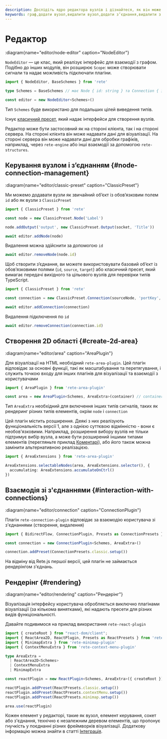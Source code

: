 ```yaml
---
description: Дослідіть ядро редактора вузлів і дізнайтеся, як він може полегшити керування графами, зокрема додавання та видалення вузлів і з’єднань. Крім того, дізнайтеся, як візуалізувати редактор і ініціалізувати взаємодію з підключеннями
keywords: граф,додати вузол,видалити вузол,додати з’єднання,видалити з’єднання,візуалізувати
---
```


# Редактор

:diagram{name="editor/node-editor" caption="NodeEditor"}

`NodeEditor` — це клас, який реалізує інтерфейс для взаємодії з графом. Подібно до інших модулів, він розширює `Scope`: може створювати сигнали та надає можливість підключати плагіни.

```ts
import { NodeEditor, BaseSchemes } from 'rete'

type Schemes = BaseSchemes // має Node { id: string } та Connection { id: string, source: string, target: string }

const editor = new NodeEditor<Schemes>()
```

Тип `Schemes` буде використано для подальших цілей виведення типів.

Існує [класичний пресет](/uk/docs/concepts/presets#data-structures), який надає інтерфейси для створення вузлів.

Редактор може бути застосовний як на стороні клієнта, так і на стороні сервера. На стороні клієнта він може надавати дані для візуалізації. На стороні сервера він може надавати дані для обробки графіків, наприклад, через `rete-engine` або інші взаємодії за допомогою `rete-structures`.

## Керування вузлом і з’єднанням {#node-connection-management}

:diagram{name="editor/classic-preset" caption="ClassicPreset"}

Ми можемо додавати вузли як звичайний об’єкт із обов’язковим полем `id` або як вузли з `ClassicPreset`

```ts
import { ClassicPreset } from 'rete'

const node = new ClassicPreset.Node('Label')

node.addOutput('output', new ClassicPreset.Output(socket, 'Title'))

await editor.addNode(node)
```

Видалення можна здійснити за допомогою `id`

```ts
await editor.removeNode(node.id)
```

Щоб створити з’єднання, ви можете використовувати базовий об’єкт із обов’язковими полями (`id`, `source`, `target`) або класичний пресет, який вимагає передачі вихідного та цільового вузлів для перевірки типів TypeScript.

```ts
import { ClassicPreset } from 'rete'

const connection = new ClassicPreset.Connection(sourceNode, 'portKey', targetNode, 'portKey')

await editor.addConnection(connection)
```

Видалення підключення по `id`

```ts
await editor.removeConnection(connection.id)
```

## Створення 2D області {#create-2d-area}

:diagram{name="editor/area" caption="AreaPlugin"}

Для візуалізації на HTML необхідний `rete-area-plugin`. Цей плагін відповідає за основні функції, такі як масштабування та перетягування, і служить точкою входу для інших плагінів для візуалізації та взаємодії з користувачами

```ts
import { AreaPlugin } from 'rete-area-plugin'

const area = new AreaPlugin<Schemes, AreaExtra>(container) // container це HTMLElement куди буде вставлено область
```

Тип `AreaExtra` необхідний для включення інших типів сигналів, таких як рендеринг різних типів елементів, окрім `node` і `connection`

Цей плагін містить розширення. Деякі з них реалізують функціональність версії 1, але з однією суттєвою відмінністю - вони є необов'язковими. Наприклад, розширення вибору вузлів не тільки підтримує вибір вузла, а може бути розширений іншими типами елементів (перегляньте приклад [Коментарі](/uk/examples/comments)), або його також можна замінити альтернативною реалізацією.

```ts
import { AreaExtensions } from 'rete-area-plugin'

AreaExtensions.selectableNodes(area, AreaExtensions.selector(), {
  accumulating: AreaExtensions.accumulateOnCtrl()
})
```

## Взаємодія зі з'єднаннями {#interaction-with-connections}

:diagram{name="editor/connection" caption="ConnectionPlugin"}

Плагін `rete-connection-plugin` відповідає за взаємодію користувача зі з'єднаннями (створення, видалення)

```ts
import { BidirectFlow, ConnectionPlugin, Presets as ConnectionPresets } from 'rete-connection-plugin'

const connection = new ConnectionPlugin<Schemes, AreaExtra>()

connection.addPreset(ConnectionPresets.classic.setup())
```

На відміну від Rete.js першої версії, цей плагін не займається рендерінгом з'єднань.

## Рендерінг {#rendering}

:diagram{name="editor/rendering" caption="Рендерінг"}

Візуалізація інтерфейсу користувача обробляється виключно плагінами візуалізації (за кількома винятками), які надають пресети для різних видів функціональності.

Давайте подивимося на приклад використання `rete-react-plugin`

```ts
import { createRoot } from "react-dom/client";
import { ReactArea2D, ReactPlugin, Presets as ReactPresets } from 'rete-react-plugin'
import { MinimapExtra } from 'rete-minimap-plugin'
import { ContextMenuExtra } from 'rete-context-menu-plugin'

type AreaExtra =
  | ReactArea2D<Schemes>
  | ContextMenuExtra
  | MinimapExtra

const reactPlugin = new ReactPlugin<Schemes, AreaExtra>({ createRoot })

reactPlugin.addPreset(ReactPresets.classic.setup())
reactPlugin.addPreset(ReactPresets.contextMenu.setup())
reactPlugin.addPreset(ReactPresets.minimap.setup())

area.use(reactPlugin)
```

Кожен елемент у редакторі, такие як вузол, елемент керування, сокет або з'єднання, технічно є незалежним деревом елементів, що пропонує гнучкість у поєднанні різних фреймворків візуалізації. Додаткову інформацію можна знайти в статті [Інтеграція](/uk/docs/concepts/integration).
